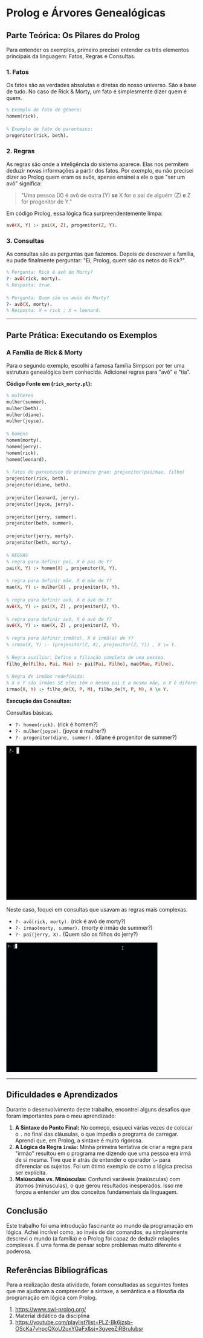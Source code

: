 # Prolog e Árvores Genealógicas

## Parte Teórica: Os Pilares do Prolog

Para entender os exemplos, primeiro precisei entender os três elementos principais da linguagem: Fatos, Regras e Consultas.

### 1. Fatos
Os fatos são as verdades absolutas e diretas do nosso universo. São a base de tudo. No caso de Rick & Morty, um fato é simplesmente dizer quem é quem.

```prolog
% Exemplo de fato de gênero:
homem(rick).

% Exemplo de fato de parentesco:
progenitor(rick, beth).
```

### 2. Regras
As regras são onde a inteligência do sistema aparece. Elas nos permitem deduzir novas informações a partir dos fatos. Por exemplo, eu não precisei dizer ao Prolog quem eram os avôs, apenas ensinei a ele o que "ser um avô" significa:

> "Uma pessoa (X) é avô de outra (Y) **se** X for o pai de alguém (Z) **e** Z for progenitor de Y."

Em código Prolog, essa lógica fica surpreendentemente limpa:

```prolog
avô(X, Y) :- pai(X, Z), progenitor(Z, Y).
```

### 3. Consultas
As consultas são as perguntas que fazemos. Depois de descrever a família, eu pude finalmente perguntar: "Ei, Prolog, quem são os netos do Rick?".

```prolog
% Pergunta: Rick é avô do Morty?
?- avô(rick, morty).
% Resposta: true.

% Pergunta: Quem são os avôs do Morty?
?- avô(X, morty).
% Resposta: X = rick ; X = leonard.
```

---

## Parte Prática: Executando os Exemplos

### A Família de Rick & Morty

Para o segundo exemplo, escolhi a famosa família Simpson por ter uma estrutura genealógica bem conhecida. Adicionei regras para "avô" e "tia".

**Código Fonte em (`rick_morty.pl`):**
```prolog
% mulheres
mulher(summer).
mulher(beth).
mulher(diane).
mulher(joyce).

% homens
homem(morty).
homem(jerry).
homem(rick).
homem(leonard).

% fatos de parentesco de primeiro grau: projenitor(pai/mae, filho)
projenitor(rick, beth).
projenitor(diane, beth).

projenitor(leonard, jerry).
projenitor(joyce, jerry).

projenitor(jerry, summer).
projenitor(beth, summer).

projenitor(jerry, morty).
projenitor(beth, morty).

% REGRAS
% regra para definir pai, X é pai de Y?
pai(X, Y) :- homem(X) , projenitor(X, Y).

% regra para definir mãe, X é mãe de Y?
mae(X, Y) :- mulher(X) , projenitor(X, Y).

% regra para definir avô, X é avô de Y?
avô(X, Y) :- pai(X, Z) , projenitor(Z, Y).

% regra para definir avó, X é avó de Y?
avó(X, Y) :- mae(X, Z) , projenitor(Z, Y).

% regra para definir irmã(o), X é irmã(o) de Y?
% irmao(X, Y) :- (projenitor(Z, X), projenitor(Z, Y)) , X \= Y.

% Regra auxiliar: Define a filiação completa de uma pessoa.
filho_de(Filho, Pai, Mae) :- pai(Pai, Filho), mae(Mae, Filho).

% Regra de irmãos redefinida:
% X e Y são irmãos SE eles têm o mesmo pai E a mesma mãe, e X é diferente de Y.
irmao(X, Y) :- filho_de(X, P, M), filho_de(Y, P, M), X \= Y.
```

**Execução das Consultas:**

Consultas básicas.
* `?- homem(rick).` (rick é homem?)
* `?- mulher(joyce).` (joyce é mulher?)
* `?- progenitor(diane, summer).` (diane é progenitor de summer?)

![Demonstração do Exemplo 1](exemplo_1.gif)

Neste caso, foquei em consultas que usavam as regras mais complexas.

* `?- avô(rick, morty).` (rick é avô de morty?)
* `?- irmao(morty, summer).` (morty é irmão de summer?)
* `?- pai(jerry, X).` (Quem são os filhos do jerry?)

![Demonstração do Exemplo 2](exemplo_2.gif)

---

## Dificuldades e Aprendizados

Durante o desenvolvimento deste trabalho, encontrei alguns desafios que foram importantes para o meu aprendizado:

1.  **A Sintaxe do Ponto Final:** No começo, esqueci várias vezes de colocar o `.` no final das cláusulas, o que impedia o programa de carregar. Aprendi que, em Prolog, a sintaxe é muito rigorosa.
2.  **A Lógica da Regra `irmão`:** Minha primeira tentativa de criar a regra para "irmão" resultou em o programa me dizendo que uma pessoa era irmã de si mesma. Tive que ir atrás de entender o operador `\=` para diferenciar os sujeitos. Foi um ótimo exemplo de como a lógica precisa ser explícita.
3.  **Maiúsculas vs. Minúsculas:** Confundi variáveis (maiúsculas) com átomos (minúsculas), o que gerou resultados inesperados. Isso me forçou a entender um dos conceitos fundamentais da linguagem.

## Conclusão

Este trabalho foi uma introdução fascinante ao mundo da programação em lógica. Achei incrível como, ao invés de dar comandos, eu simplesmente descrevi o mundo (a família) e o Prolog foi capaz de deduzir relações complexas. É uma forma de pensar sobre problemas muito diferente e poderosa.

## Referências Bibliográficas

Para a realização desta atividade, foram consultadas as seguintes fontes que me ajudaram a compreender a sintaxe, a semântica e a filosofia da programação em lógica com Prolog.
1.  https://www.swi-prolog.org/
2.  Material didático da disciplina
3.  https://youtube.com/playlist?list=PLZ-Bk6jzsb-OScKa7vhpcQXoU2uxYGaFx&si=3gyeeZiRBruIubsr


